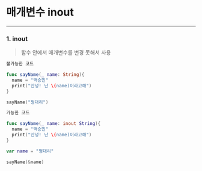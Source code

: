 # 매개변수 inout
---
### 1. inout
> 함수 안에서 매개변수를 변경 못해서 사용
```swift
불가능한 코드

func sayName(_ name: String){
  name = "백승민"
  print("안녕! 난 \(name)이라고해")
}

sayName("쩡대리")
```
```swift
가능한 코드

func sayName(_ name: inout String){
  name = "백승민"
  print("안녕! 난 \(name)이라고해")
}

var name = "쩡대리"

sayName(&name)
```